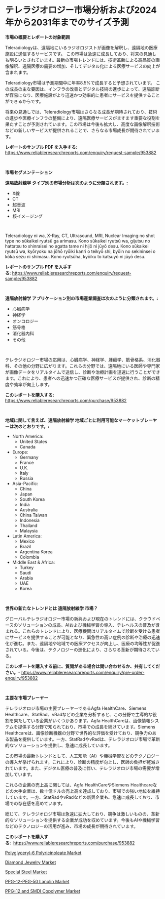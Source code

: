 <p><h1>テレラジオロジー市場分析および2024年から2031年までのサイズ予測</h1></p><p><strong>市場の概要とレポートの対象範囲</strong></p>
<p><p>Teleradiologyは、遠隔地にいるラジオロジストが画像を解釈し、遠隔地の医療施設に送信するサービスです。 この市場は急速に成長しており、将来の見通しも明るいとされています。最新の市場トレンドには、技術革新による高品質の画像解釈、遠隔医療の需要の増加、そしてデジタル化による医療サービスの向上が含まれます。</p><p>Teleradiology市場は予測期間中に年率8.5%で成長すると予想されています。 この成長の主な要因は、インフラの改善とデジタル技術の進歩によって、遠隔診断が容易になり、医療施設がより迅速かつ効率的に患者にサービスを提供することができるからです。</p><p>将来の見通しでは、Teleradiology市場はさらなる成長が期待されており、技術の進歩や医療インフラの整備により、遠隔医療サービスがますます重要な役割を果たすことが予測されています。この市場は今後も拡大し、高度な画像解釈技術などの新しいサービスが提供されることで、さらなる市場成長が期待されています。</p></p>
<p><strong>レポートのサンプル PDF を入手する:</strong> <a href="https://www.reliableresearchreports.com/enquiry/request-sample/953882">https://www.reliableresearchreports.com/enquiry/request-sample/953882</a></p>
<p>&nbsp;</p>
<p><strong>市場セグメンテーション</strong></p>
<p><strong>遠隔放射線学 タイプ別の市場分析は次のように分類されます。:</strong></p>
<p><ul><li>X線</li><li>CT</li><li>超音波</li><li>MRI</li><li>核イメージング</li></ul></p>
<p>&nbsp;</p>
<p><p>Teleradiology ni wa, X-Ray, CT, Ultrasound, MRI, Nuclear Imaging no shot type no sūkaikei ryutsū ga arimasu. Kono sūkaikei ryutsū wa, gijutsu no hattatsu to shinraisei no agatta tame ni hijō ni jūyō desu. Kono sūkaikei ryutsū wa, kyōryoku na jōhō ryōiki kanri o teikyō shi, byōin no sekininsei o kōka sezu ni shimasu. Kono ryutsūha, kyōiku to katsuyō ni jūyō desu.</p></p>
<p><strong>レポートのサンプル PDF を入手する:</strong>&nbsp;<a href="https://www.reliableresearchreports.com/enquiry/request-sample/953882">https://www.reliableresearchreports.com/enquiry/request-sample/953882</a></p>
<p>&nbsp;</p>
<p><strong> 遠隔放射線学 アプリケーション別の市場産業調査は次のように分類されます。:</strong></p>
<p><ul><li>心臓病学</li><li>神経学</li><li>オンコロジー</li><li>筋骨格</li><li>消化器内科</li><li>その他</li></ul></p>
<p>&nbsp;</p>
<p><p>テレラジオロジー市場の応用は、心臓病学、神経学、腫瘍学、筋骨格系、消化器科、その他の分野に広がります。これらの分野では、遠隔地にいる医師や専門家が画像データをリアルタイムで送信し、診断や治療計画を迅速に行うことができます。これにより、患者への迅速かつ正確な医療サービスが提供され、診断の精度や効率が向上します。</p></p>
<p><strong>このレポートを購入する:</strong>&nbsp; <a href="https://www.reliableresearchreports.com/purchase/953882">https://www.reliableresearchreports.com/purchase/953882</a></p>
<p>&nbsp;</p>
<p><strong>地域に関して言えば、遠隔放射線学 地域ごとに利用可能なマーケットプレーヤーは次のとおりです。:</strong></p>
<p><ul>
    <li>
        North America:
        <ul>
            <li>United States</li>
            <li>Canada</li>
        </ul>
    </li>
    <li>
        Europe:
        <ul>
            <li>Germany</li>
            <li>France</li>
            <li>U.K.</li>
            <li>Italy</li>
            <li>Russia</li>
        </ul>
    </li>
    <li>
        Asia-Pacific:
        <ul>
            <li>China</li>
            <li>Japan</li>
            <li>South Korea</li>
            <li>India</li>
            <li>Australia</li>
            <li>China Taiwan</li>
            <li>Indonesia</li>
            <li>Thailand</li>
            <li>Malaysia</li>
        </ul>
    </li>
    <li>
        Latin America:
        <ul>
            <li>Mexico</li>
            <li>Brazil</li>
            <li>Argentina Korea</li>
            <li>Colombia</li>
        </ul>
    </li>
    <li>
        Middle East & Africa:
        <ul>
            <li>Turkey</li>
            <li>Saudi</li>
            <li>Arabia</li>
            <li>UAE</li>
            <li>Korea</li>
        </ul>
    </li>
    </ul></p>
<p>&nbsp;</p>
<p><strong>世界の新たなトレンドとは 遠隔放射線学 市場？</strong></p>
<p><p>グローバルテレラジオロジー市場の新興および現在のトレンドには、クラウドベースのソリューションの成長、AIおよび機械学習の導入、テレヘルスの普及が含まれる。これらのトレンドにより、医療機関はリアルタイムで診断を受ける患者にサービスを提供することが可能となり、緊急性の高い症例の診断や治療の迅速化が進む。また、遠隔地や地域での医療アクセスが向上し、医療の均等性が促進されている。今後は、テクノロジーの進化により、さらなる革新が期待されている。</p></p>
<p><strong>このレポートを購入する前に、質問がある場合は問い合わせるか、共有してください。</strong>- <a href="https://www.reliableresearchreports.com/enquiry/pre-order-enquiry/953882">https://www.reliableresearchreports.com/enquiry/pre-order-enquiry/953882</a></p>
<p>&nbsp;</p>
<p><strong>主要な市場プレーヤー</strong></p>
<p><p>テレラジオロジ市場の主要プレーヤーであるAgfa HealthCare、Siemens Healthcare、StatRad、vRadなどの企業を分析すると、この分野で主導的な役割を果たしている企業がいくつかあります。Agfa HealthCareは、画像情報システムを提供する分野で知られており、市場での成長を続けています。Siemens Healthcareは、画像診断機器の分野で世界的な評価を受けており、競争力のある製品を提供しています。一方、StatRadやvRadは、テレラジオロジ市場で革新的なソリューションを提供し、急速に成長しています。</p><p>この市場の最新トレンドとして、人工知能（AI）や機械学習などのテクノロジーの導入が挙げられます。これにより、診断の精度が向上し、医師の負担が軽減されています。また、デジタル医療の普及に伴い、テレラジオロジ市場の需要が増加しています。</p><p>これらの企業の売上高に関しては、Agfa HealthCareやSiemens Healthcareなどの大手企業は、数十億ドルの売上高を達成しており、市場での強い地位を維持しています。一方、StatRadやvRadなどの新興企業も、急速に成長しており、市場での存在感を高めています。</p><p>総じて、テレラジオロジ市場は急速に拡大しており、競争は激しいものの、革新的なソリューションを提供する企業が成功を収めています。今後もAIや機械学習などのテクノロジーの活用が進み、市場の成長が期待されています。</p></p>
<p><strong>このレポートを購入する:</strong>&nbsp;&nbsp;<a href="https://www.reliableresearchreports.com/purchase/953882">https://www.reliableresearchreports.com/purchase/953882</a></p>
<p><p><a href="https://cedar-agate-3da.notion.site/Polyglyceryl-6-Polyricinoleate-Market-Furnish-Information-about-Market-Size-Market-Share-Market-Dy-e373fd6461494a569e74dc94f53fb85b">Polyglyceryl-6 Polyricinoleate Market</a></p><p><a href="https://view.publitas.com/reportprime-1/diamond-jewelry-market-insights-market-players-and-forecast-till-2031/">Diamond Jewelry Market</a></p><p><a href="https://view.publitas.com/reportprime-1/special-steel-market-analysis-examines-its-scope-on-growth-opportunities-and-forecasted-trends-spanning-from-2024-to-2031/">Special Steel Market</a></p><p><a href="https://circular-yam-9b9.notion.site/PPG-12-PEG-50-Lanolin-Market-Dynamics-2024-2031-Also-about-Its-Market-Trends-Projections-and-Oppo-21bd0bef2c6a4f43bd3f0a135fb5f410">PPG-12-PEG-50 Lanolin Market</a></p><p><a href="https://copper-carbon-84f.notion.site/PPG-12-and-SMDI-Copolymer-Market-Analysis-Examines-its-Scope-on-Growth-Opportunities-and-Forecasted-6a2e7a94a47940bcb2286d5077d6b542">PPG-12 and SMDI Copolymer Market</a></p></p>